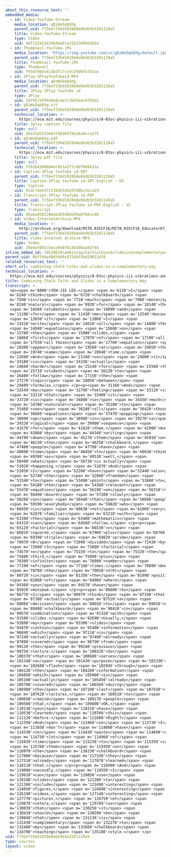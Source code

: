 ```yaml
---
about_this_resource_text: ''
embedded_media:
  - id: Video-YouTube-Stream
    media_location: gDzWxDqb8Xg
    parent_uid: f75bef336d1026b8e6bdb5b3261128a5
    title: Video-YouTube-Stream
    type: Video
    uid: 9df132423e20b84a6ca32b2368b6d454
  - id: Thumbnail-YouTube-JPG
    media_location: 'https://img.youtube.com/vi/gDzWxDqb8Xg/default.jpg'
    parent_uid: f75bef336d1026b8e6bdb5b3261128a5
    title: Thumbnail-YouTube-JPG
    type: Thumbnail
    uid: f934f90dc613bdf17ce3c29d0fe754ce
  - id: 3Play-3PlayYouTubeid-MP4
    media_location: gDzWxDqb8Xg
    parent_uid: f75bef336d1026b8e6bdb5b3261128a5
    title: 3Play-3Play YouTube id
    type: 3Play
    uid: 3d795cb59910e8cde7c3b45bac8765d2
  - id: gDzWxDqb8Xg.srt
    parent_uid: f75bef336d1026b8e6bdb5b3261128a5
    technical_location: >-
      https://ocw.mit.edu/courses/physics/8-03sc-physics-iii-vibrations-and-waves-fall-2016/instructor-insights/combining-chalk-talks-and-slides-in-a-complementary-way/gDzWxDqb8Xg.srt
    title: 3play caption file
    type: null
    uid: d5431d5533e63f48303792a6a0cca275
  - id: gDzWxDqb8Xg.pdf
    parent_uid: f75bef336d1026b8e6bdb5b3261128a5
    technical_location: >-
      https://ocw.mit.edu/courses/physics/8-03sc-physics-iii-vibrations-and-waves-fall-2016/instructor-insights/combining-chalk-talks-and-slides-in-a-complementary-way/gDzWxDqb8Xg.pdf
    title: 3play pdf file
    type: null
    uid: 5f63b4360684ec051a577c0dfb09431e
  - id: Caption-3Play YouTube id-SRT
    parent_uid: f75bef336d1026b8e6bdb5b3261128a5
    title: Caption-3Play YouTube id-SRT-English - US
    type: Caption
    uid: 01dc74e4372230d25d5d3fd0bc3eca29
  - id: Transcript-3Play YouTube id-PDF
    parent_uid: f75bef336d1026b8e6bdb5b3261128a5
    title: Transcript-3Play YouTube id-PDF-English - US
    type: Transcript
    uid: 05aeed502286ab205d68e50abf60ce4b
  - id: Video-InternetArchive-MP4
    media_location: >-
      http://archive.org/download/MIT8.03SCF16/MIT8_03SCF16_Educator07_Chalkboards_300k.mp4
    parent_uid: f75bef336d1026b8e6bdb5b3261128a5
    title: Video-Internet Archive-MP4
    type: Video
    uid: 39e4ef092cbece938f614d108aa03744
inline_embed_id: 78529629combiningchalktalksandslidesinacomplementaryway73904819
parent_uid: 04ff44e40d3409c8726bf5bd29021df8
related_resources_text: ''
short_url: combining-chalk-talks-and-slides-in-a-complementary-way
technical_location: >-
  https://ocw.mit.edu/courses/physics/8-03sc-physics-iii-vibrations-and-waves-fall-2016/instructor-insights/combining-chalk-talks-and-slides-in-a-complementary-way
title: Combining Chalk Talks and Slides in a Complementary Way
transcript: >-
  <p><span m='6000'>YEN-JIE LEE:</span> <span m='6120'>I</span> <span
  m='6240'>think</span> <span m='6720'>chalkboard</span> <span
  m='7500'>is</span> <span m='7710'>much</span> <span m='7980'>more</span> <span
  m='8240'>natural</span> <span m='9920'>for</span> <span m='10140'>the</span>
  <span m='10260'>students</span> <span m='10890'>and</span> <span
  m='11190'>for</span> <span m='11430'>me</span> <span m='12540'>because</span>
  <span m='13650'>if</span> <span m='13860'>I</span> <span
  m='14310'>write</span> <span m='14610'>all</span> <span m='14880'>the</span>
  <span m='14940'>equations</span> <span m='15600'>on</span> <span
  m='15780'>the</span> <span m='15900'>slides,</span> <span
  m='16860'>first</span> <span m='17070'>of</span> <span m='17190'>all,</span>
  <span m='17550'>all those</span> <span m='17760'>equations</span> <span
  m='18300'>appear</span> <span m='19560'>at</span> <span m='19650'>the</span>
  <span m='19740'>same</span> <span m='20040'>time.</span> <span
  m='22680'>And</span> <span m='23340'>so</span> <span m='24000'>it</span> <span
  m='24180'>is</span> <span m='24330'>actually</span> <span
  m='24660'>harder</span> <span m='25140'>for</span> <span m='25560'>the</span>
  <span m='25710'>student</span> <span m='26220'>to</span> <span
  m='26400'>follow</span> <span m='27150'>the</span> <span
  m='27270'>logic</span> <span m='28050'>between</span> <span
  m='29480'>formulas.</span> </p><p><span m='31160'>And</span> <span
  m='32549'>my</span> <span m='32790'>feeling</span> <span m='33120'>is</span>
  <span m='33210'>that</span> <span m='33480'>it</span> <span
  m='33720'>is</span> <span m='34080'>so</span> <span m='34350'>much</span>
  <span m='34700'>naturaler</span> <span m='35280'>to</span> <span
  m='35460'>see</span> <span m='36240'>all</span> <span m='36420'>those</span>
  <span m='36660'>equations</span> <span m='37470'>popping</span> <span
  m='38090'>up</span> <span m='38980'>in</span> <span m='39270'>a</span> <span
  m='39330'>logical</span> <span m='39900'>sequence</span> <span
  m='41570'>for</span> <span m='41820'>them.</span> <span m='42900'>And</span>
  <span m='43860'>by</span> <span m='44340'>writing</span> <span
  m='44790'>down</span> <span m='45270'>them</span> <span m='45910'>on</span>
  <span m='46130'>the</span> <span m='46250'>chalkboard,</span> <span
  m='47400'>people</span> <span m='47790'>have</span> <span
  m='48000'>time</span> <span m='48450'>to</span> <span m='48630'>think</span>
  <span m='49380'>as</span> <span m='49530'>well,</span> <span
  m='50490'>what</span> <span m='50730'>is actually</span> <span
  m='51020'>happening.</span> <span m='51870'>And</span> <span
  m='52050'>I</span> <span m='52200'>have</span> <span m='52440'>also</span>
  <span m='52740'>the</span> <span m='52860'>freedom</span> <span
  m='53340'>to</span> <span m='53490'>point</span> <span m='53880'>to</span>
  <span m='54180'>the</span> <span m='54360'>relevant</span> <span
  m='55470'>equation</span> <span m='56190'>on</span> <span m='56310'>the</span>
  <span m='56400'>board</span> <span m='57200'>slowly</span> <span
  m='58260'>so</span> <span m='58440'>that</span> <span m='58680'>people,</span>
  <span m='59190'>everybody</span> <span m='59820'>who</span> <span
  m='60450'>is</span> <span m='60630'>not</span> <span m='61860'>very</span>
  <span m='62670'>familiar</span> <span m='63210'>with</span> <span
  m='63390'>the</span> <span m='63480'>mathematics</span> <span
  m='64319'>can</span> <span m='64560'>follow.</span> </p><p><span
  m='65129'>Factorial</span> <span m='66530'>x</span> <span
  m='66810'>squared,</span> <span m='67960'>plus</span> <span m='68700'>V</span>
  <span m='69390'>triple</span> <span m='69820'>prime</span> <span
  m='70970'>0</span> <span m='72090'>divided</span> <span m='72430'>by</span>
  <span m='72600'>3</span> <span m='73880'>factorial</span> <span
  m='74570'>x</span> <span m='75150'>to</span> <span m='75320'>the</span> <span
  m='75400'>third,</span> <span m='75890'>plus</span> <span
  m='76380'>infinite</span> <span m='76800'>number</span> <span
  m='77100'>of</span> <span m='77160'>times.</span> <span m='78090'>And</span>
  <span m='78780'>the</span> <span m='79050'>V(0)</span> <span
  m='80720'>is</span> <span m='81350'>the</span> <span m='81990'>position</span>
  <span m='82860'>of</span> <span m='84060'>where</span> <span
  m='84360'>you</span> <span m='84570'>have</span> <span
  m='85020'>minimum.</span> </p><p><span m='86600'>So</span> <span
  m='86770'>I</span> <span m='86970'>think</span> <span m='87190'>that's</span>
  <span m='87380'>actually</span> <span m='87510'>a</span> <span
  m='88060'>decision</span> <span m='88650'>to</span> <span m='89010'>use</span>
  <span m='89400'>chalkboard</span> <span m='90420'>in</span> <span
  m='90570'>combination</span> <span m='91320'>with</span> <span
  m='91500'>slides.</span> <span m='92690'>Usually,</span> <span
  m='93090'>my</span> <span m='93300'>slides</span> <span
  m='94470'>contain</span> <span m='95400'>information</span> <span
  m='96840'>which</span> <span m='97110'>is</span> <span
  m='97240'>actually</span> <span m='97490'>already</span> <span
  m='97890'>covered</span> <span m='98790'>from</span> <span
  m='99120'>the</span> <span m='99240'>previous</span> <span
  m='99750'>lecture.</span> <span m='100320'>So</span> <span
  m='100370'>that</span> <span m='100680'>serves</span> <span
  m='101340'>a</span> <span m='101430'>purpose</span> <span m='102330'>to</span>
  <span m='102600'>flash</span> <span m='102945'>through</span> <span
  m='104120'>the</span> <span m='104280'>information</span> <span
  m='104850'>which</span> <span m='105060'>is</span> <span
  m='105180'>actually</span> <span m='105450'>already</span> <span
  m='105780'>covered</span> <span m='106560'>duirng</span> <span
  m='106980'>the</span> <span m='107100'>last</span> <span m='107430'>few</span>
  <span m='107620'>lectures,</span> <span m='108510'>to</span> <span
  m='108690'>remind</span> <span m='109170'>people</span> <span
  m='109560'>that,</span> <span m='109800'>OK,</span> <span
  m='110130'>you</span> <span m='110310'>have</span> <span
  m='110530'>learned</span> <span m='110760'>this</span> <span
  m='111120'>before.</span> <span m='111600'>Right?</span> <span
  m='112350'>And</span> <span m='113460'>so</span> <span m='113730'>I</span>
  <span m='113850'>don't</span> <span m='114060'>have</span> <span
  m='114330'>to</span> <span m='114420'>waste</span> <span m='114690'>a</span>
  <span m='114750'>lot</span> <span m='114960'>of</span> <span
  m='115020'>time</span> <span m='115230'>to</span> <span m='115350'>copy</span>
  <span m='115760'>them</span> <span m='115950'>on</span> <span
  m='116070'>the</span> <span m='116230'>chalkboard</span> <span
  m='117000'>because</span> <span m='117330'>they</span> <span
  m='117510'>already</span> <span m='117870'>learned</span> <span
  m='118110'>that.</span> </p><p><span m='118900'>And</span> <span
  m='119000'>secondly,</span> <span m='119550'>I</span> <span
  m='119610'>can</span> <span m='119850'>use</span> <span
  m='120180'>slides</span> <span m='121200'>to</span> <span
  m='121380'>include</span> <span m='122490'>interesting</span> <span
  m='124050'>figures,</span> <span m='124890'>interesting</span> <span
  m='126190'>videos,</span> <span m='127140'>interesting</span> <span
  m='127770'>pictures,</span> <span m='128759'>et</span> <span
  m='129070'>cetera,</span> <span m='129789'>so</span> <span
  m='130039'>that</span> <span m='130259'>it</span> <span
  m='130410'>should</span> <span m='130590'>be</span> <span
  m='130840'>that</span> <span m='131130'>is</span> <span
  m='131430'>complementary</span> <span m='132270'>to</span> <span
  m='132480'>my</span> <span m='132660'>chalkboard</span> <span
  m='134700'>teaching</span> <span m='135180'>style.</span> </p>
uid: f75bef336d1026b8e6bdb5b3261128a5
type: courses
layout: video
---
```

